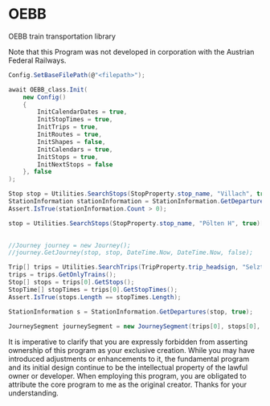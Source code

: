 # OEBB
OEBB train transportation library

Note that this Program was not developed in corporation with the Austrian Federal Railways.

```csharp
Config.SetBaseFilePath(@"<filepath>");

await OEBB_class.Init(
    new Config()
    {
        InitCalendarDates = true,
        InitStopTimes = true,
        InitTrips = true,
        InitRoutes = true,
        InitShapes = false,
        InitCalendars = true,
        InitStops = true,
        InitNextStops = false
    }, false
);

Stop stop = Utilities.SearchStops(StopProperty.stop_name, "Villach", true)[0];
StationInformation stationInformation = StationInformation.GetDepartures(stop, false);
Assert.IsTrue(stationInformation.Count > 0);

stop = Utilities.SearchStops(StopProperty.stop_name, "Pölten H", true)[0];
        

//Journey journey = new Journey();
//journey.GetJourney(stop, stop, DateTime.Now, DateTime.Now, false);

Trip[] trips = Utilities.SearchTrips(TripProperty.trip_headsign, "Selzthal", true);
trips = trips.GetOnlyTrains();
Stop[] stops = trips[0].GetStops();
StopTime[] stopTimes = trips[0].GetStopTimes();
Assert.IsTrue(stops.Length == stopTimes.Length);

StationInformation s = StationInformation.GetDepartures(stop, true);
        
JourneySegment journeySegment = new JourneySegment(trips[0], stops[0], stops[^2]);
```

It is imperative to clarify that you are expressly forbidden from asserting ownership of this program as your exclusive creation. While you may have introduced adjustments or enhancements to it, the fundamental program and its initial design continue to be the intellectual property of the lawful owner or developer. When employing this program, you are obligated to attribute the core program to me as the original creator. Thanks for your understanding.
